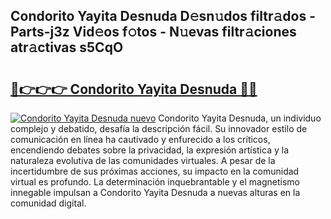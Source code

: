 ## Condorito Yayita Desnuda D𝚎sn𝚞dos filtr𝚊dos - Parts-j3z Vid𝚎os f𝚘tos - N𝚞evas filtr𝚊ciones atr𝚊ctivas s5CqO

# <h2><a href="http://mbc39o.tromn.icu/?c=Condorito+Yayita+Desnuda">🔗👉👉👉 Condorito Yayita Desnuda 🔗🔗</a></h2>

[![Condorito Yayita Desnuda nuevo](https://i.imgur.com/pEAQMta.gif)](http://mbc39o.tromn.icu/?c=Condorito+Yayita+Desnuda)
Condorito Yayita Desnuda, un individuo complejo y debatido, desafía la descripción fácil. Su innovador estilo de comunicación en línea ha cautivado y enfurecido a los críticos, encendiendo debates sobre la privacidad, la expresión artística y la naturaleza evolutiva de las comunidades virtuales. A pesar de la incertidumbre de sus próximas acciones, su impacto en la comunidad virtual es profundo. La determinación inquebrantable y el magnetismo innegable impulsan a Condorito Yayita Desnuda a nuevas alturas en la comunidad digital.
